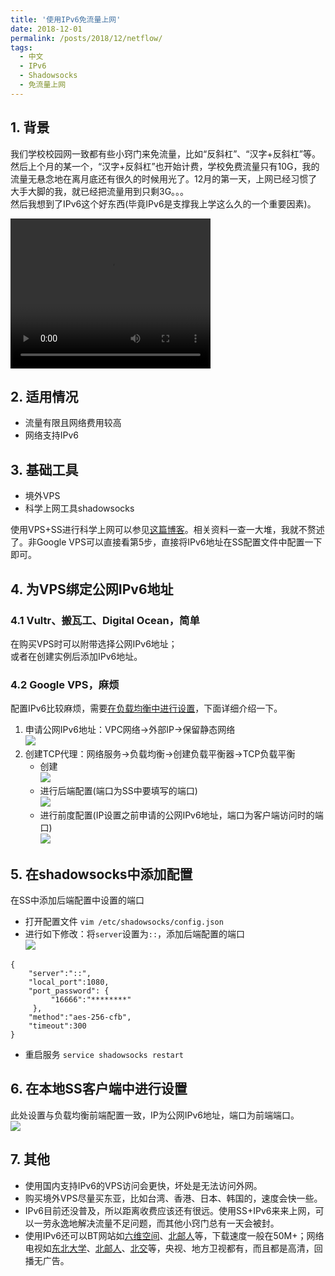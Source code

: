 ```yaml
---
title: '使用IPv6免流量上网'
date: 2018-12-01
permalink: /posts/2018/12/netflow/
tags:
  - 中文
  - IPv6
  - Shadowsocks
  - 免流量上网
---
```


## 1. 背景

我们学校校园网一致都有些小窍门来免流量，比如“反斜杠”、“汉字+反斜杠”等。然后上个月的某一个，“汉字+反斜杠”也开始计费，学校免费流量只有10G，我的流量无悬念地在离月底还有很久的时候用光了。12月的第一天，上网已经习惯了大手大脚的我，就已经把流量用到只剩3G。。。  
然后我想到了IPv6这个好东西(毕竟IPv6是支撑我上学这么久的一个重要因素)。

<video src="https://lijian.ac.cn/files/ipv6_vps.mp4" width="320" height="240" controls="controls">
Your browser does not support the video tag.
</video>

## 2. 适用情况

* 流量有限且网络费用较高
* 网络支持IPv6

## 3. 基础工具

* 境外VPS
* 科学上网工具shadowsocks  

使用VPS+SS进行科学上网可以参见[这篇博客](https://lijian.ac.cn/posts/2018/06/vps-ss/)。相关资料一查一大堆，我就不赘述了。非Google VPS可以直接看第5步，直接将IPv6地址在SS配置文件中配置一下即可。

## 4. 为VPS绑定公网IPv6地址
### 4.1 Vultr、搬瓦工、Digital Ocean，简单   
  在购买VPS时可以附带选择公网IPv6地址；  
  或者在创建实例后添加IPv6地址。
### 4.2 Google VPS，麻烦  
  配置IPv6比较麻烦，需要[在负载均衡中进行设置](https://cloud.google.com/compute/docs/load-balancing/ipv6)，下面详细介绍一下。  
1. 申请公网IPv6地址：VPC网络->外部IP->保留静态网络  
   ![](https://lijian.ac.cn/files/ipv6-public.png)
2. 创建TCP代理：网络服务->负载均衡->创建负载平衡器->TCP负载平衡  
   * 创建  
   ![](https://lijian.ac.cn/files/create_balancing.png)
   * 进行后端配置(端口为SS中要填写的端口)  
   ![](https://lijian.ac.cn/files/backend.png)
   * 进行前度配置(IP设置之前申请的公网IPv6地址，端口为客户端访问时的端口)  
   ![](https://lijian.ac.cn/files/frontend.png)

## 5. 在shadowsocks中添加配置
在SS中添加后端配置中设置的端口
* 打开配置文件
```vim /etc/shadowsocks/config.json```
* 进行如下修改：将`server`设置为`::`，添加后端配置的端口  
![](https://lijian.ac.cn/files/ss_config.png)
```
{
    "server":"::",
    "local_port":1080,
    "port_password": {
         "16666":"********"
     },
    "method":"aes-256-cfb",
    "timeout":300
}
```
* 重启服务
```service shadowsocks restart```

## 6. 在本地SS客户端中进行设置
此处设置与负载均衡前端配置一致，IP为公网IPv6地址，端口为前端端口。  
![](https://lijian.ac.cn/files/ss_client_config.png)

## 7. 其他
* 使用国内支持IPv6的VPS访问会更快，坏处是无法访问外网。
* 购买境外VPS尽量买东亚，比如台湾、香港、日本、韩国的，速度会快一些。
* IPv6目前还没普及，所以距离收费应该还有很远。使用SS+IPv6来来上网，可以一劳永逸地解决流量不足问题，而其他小窍门总有一天会被封。
* 使用IPv6还可以BT网站如[六维空间](http://bt.neu.edu.cn/)、[北邮人](https://bt.byr.cn/)等，下载速度一般在50M+；网络电视如[东北大学](http://hdtv.neu6.edu.cn/)、[北邮人](http://tv.byr.cn/)、[北交](http://ipv6.bjtu.edu.cn/)等，央视、地方卫视都有，而且都是高清，回播无广告。
